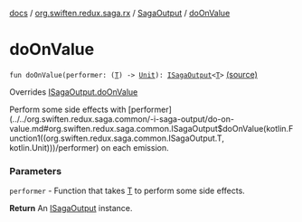 [docs](../../index.md) / [org.swiften.redux.saga.rx](../index.md) / [SagaOutput](index.md) / [doOnValue](./do-on-value.md)

# doOnValue

`fun doOnValue(performer: (`[`T`](index.md#T)`) -> `[`Unit`](https://kotlinlang.org/api/latest/jvm/stdlib/kotlin/-unit/index.html)`): `[`ISagaOutput`](../../org.swiften.redux.saga.common/-i-saga-output/index.md)`<`[`T`](index.md#T)`>` [(source)](https://github.com/protoman92/KotlinRedux/tree/master/common/common-rx-saga/src/main/kotlin/org/swiften/redux/saga/rx/SagaOutput.kt#L116)

Overrides [ISagaOutput.doOnValue](../../org.swiften.redux.saga.common/-i-saga-output/do-on-value.md)

Perform some side effects with [performer](../../org.swiften.redux.saga.common/-i-saga-output/do-on-value.md#org.swiften.redux.saga.common.ISagaOutput$doOnValue(kotlin.Function1((org.swiften.redux.saga.common.ISagaOutput.T, kotlin.Unit)))/performer) on each emission.

### Parameters

`performer` - Function that takes [T](../../org.swiften.redux.saga.common/-i-saga-output/index.md#T) to perform some side effects.

**Return**
An [ISagaOutput](../../org.swiften.redux.saga.common/-i-saga-output/index.md) instance.

